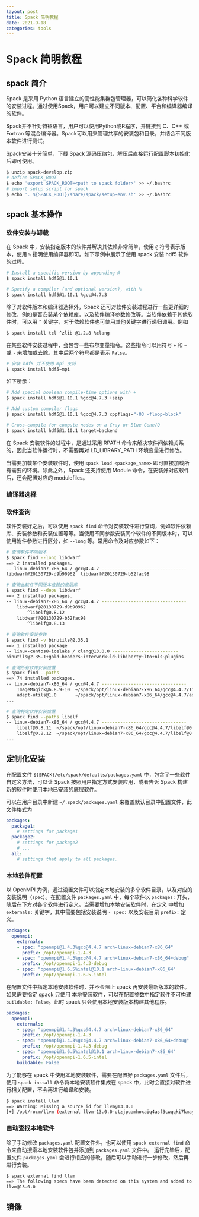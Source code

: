 ```yaml
---
layout: post
title: Spack 简明教程
date: 2021-9-18
categories: tools
---
```

# Spack 简明教程

## spack 简介

Spack 是采用 Python 语言建立的高性能集群包管理器，可以简化各种科学软件的安装过程。通过使用Spack，用户可以建立不同版本、配置、平台和编译器编译的软件。

Spack并不针对特征语言，用户可以使用Python或R程序，并链接到 C、C++ 或 Fortran 等混合编译器。Spack可以用来管理共享的安装包和目录，并结合不同版本软件进行测试。

Spack安装十分简单，下载 Spack 源码压缩包，解压后直接运行配置脚本初始化后即可使用。

```bash
$ unzip spack-develop.zip
# define SPACK_ROOT
$ echo 'export SPACK_ROOT=<path to spack folder>' >> ~/.bashrc
# import setup script for spack
$ echo '. ${SPACK_ROOT}/share/spack/setup-env.sh' >> ~/.bashrc
```

## spack 基本操作

### 软件安装与卸载

在 Spack 中，安装指定版本的软件并解决其依赖非常简单，使用 `@` 符号表示版本，使用 `%` 指明使用编译器即可。如下示例中展示了使用 spack 安装 hdf5 软件的过程。

```bash
# Install a specific version by appending @
$ spack install hdf5@1.10.1

# Specify a compiler (and optional version), with %
$ spack install hdf5@1.10.1 %gcc@4.7.3
```

除了对软件版本和编译器选择外，Spack 还可对软件安装过程进行一些更详细的修改，例如是否安装某个依赖库，以及软件编译参数修改等。当软件依赖于其他软件时，可以用 `^` 关键字，对于依赖软件也可使用其他关键字进行递归调用。例如

```bash
$ spack install tcl ^zlib @1.2.8 %clang
```

在某些软件安装过程中，会包含一些布尔变量指令。这些指令可以用符号 `+` 和 `~` 或 `-` 来增加或去除。其中后两个符号都是表示 `False`。

```bash
# 安装 hdf5 并不使用 mpi 支持
$ spack install hdf5~mpi
```

如下所示：

```bash
# Add special boolean compile-time options with +
$ spack install hdf5@1.10.1 %gcc@4.7.3 +szip

# Add custom compiler flags
$ spack install hdf5@1.10.1 %gcc@4.7.3 cppflags="-O3 -floop-block"

# Cross-compile for compute nodes on a Cray or Blue Gene/Q
$ spack install hdf5@1.10.1 target=backend
```

在 Spack 安装软件的过程中，是通过采用 RPATH 命令来解决软件间依赖关系的，因此当软件运行时，不需要再对 LD_LIBRARY_PATH 环境变量进行修改。

当需要加载某个安装软件时，使用 `spack load <package_name>` 即可直接加载所有需要的环境。除此之外，Spack 还支持使用 Module 命令，在安装好对应软件后，还会配置对应的 modulefiles。

### 编译器选择


### 软件查询

软件安装好之后，可以使用 `spack find` 命令对安装软件进行查询，例如软件依赖库、安装参数和安装位置等等。当使用不同参数安装同个软件的不同版本时，可以使用附件参数进行区分，如 `--long` 等。常用命令及对应参数如下：

```bash
# 查询软件不同版本
$ spack find --long libdwarf
==> 2 installed packages.
-- linux-debian7-x86_64 / gcc@4.4.7 --------------------------------
libdwarf@20130729-d9b90962  libdwarf@20130729-b52fac98

# 查询此软件不同版本依赖的底层库
$ spack find --deps libdwarf
==> 2 installed packages.
-- linux-debian7-x86_64 / gcc@4.4.7 --------------------------------
    libdwarf@20130729-d9b90962
        ^libelf@0.8.12
    libdwarf@20130729-b52fac98
        ^libelf@0.8.13
        
# 查询软件安装参数
$ spack find -v binutils@2.35.1
==> 1 installed package
-- linux-centos8-icelake / clang@13.0.0 -------------------------
binutils@2.35.1+gold~headers~interwork~ld~libiberty~lto+nls~plugins

# 查询所有软件安装位置 
$ spack find --paths 
==> 74 installed packages.
-- linux-debian7-x86_64 / gcc@4.4.7 --------------------------------
    ImageMagick@6.8.9-10  ~/spack/opt/linux-debian7-x86_64/gcc@4.4.7/ImageMagick@6.8.9-10-4df950dd
    adept-utils@1.0       ~/spack/opt/linux-debian7-x86_64/gcc@4.4.7/adept-utils@1.0-5adef8da
...

# 查询特定软件安装位置
$ spack find --paths libelf
-- linux-debian7-x86_64 / gcc@4.4.7 --------------------------------
    libelf@0.8.11  ~/spack/opt/linux-debian7-x86_64/gcc@4.4.7/libelf@0.8.11
    libelf@0.8.12  ~/spack/opt/linux-debian7-x86_64/gcc@4.4.7/libelf@0.8.12
...
```

## 定制化安装

在配置文件 `${SPACK}/etc/spack/defaults/packages.yaml` 中，包含了一些软件自定义方法，可以让 Spack 按照用户指定方式安装应用，或者告诉 Spack 构建新的软件时使用本地已安装的底层软件。

可以在用户目录中新建 `~/.spack/packages.yaml` 来覆盖默认目录中配置文件，此文件格式为 

```yaml
packages:
  package1:
    # settings for package1
  package2:
    # settings for package2
    # ...
  all:
    # settings that apply to all packages.
```

### 本地软件配置

以 OpenMPI 为例，通过设置文件可以指定本地安装的多个软件目录，以及对应的安装说明（`spec`）。在配置文件 `packages.yaml` 中，每个软件以 `packages:` 开头，随后在下方对各个软件进行定义。当需要增加本地安装软件时，在定义 中增加 `externals:` 关键字，其中需要包括安装说明 `- spec:` 以及安装目录 `prefix:` 定义。

```yaml
packages:
  openmpi:
    externals:
    - spec: "openmpi@1.4.3%gcc@4.4.7 arch=linux-debian7-x86_64"
      prefix: /opt/openmpi-1.4.3
    - spec: "openmpi@1.4.3%gcc@4.4.7 arch=linux-debian7-x86_64+debug"
      prefix: /opt/openmpi-1.4.3-debug
    - spec: "openmpi@1.6.5%intel@10.1 arch=linux-debian7-x86_64"
      prefix: /opt/openmpi-1.6.5-intel
```

在配置文件中指定本地安装软件时，并不会阻止 spack 再安装最新版本的软件。如果需要指定 spack 只使用 本地安装软件，可以在配置参数中指定软件不可构建 `buildable: False`。此时 spack 只会使用本地安装版本构建其他程序。

```yaml
packages:
  openmpi:
    externals:
    - spec: "openmpi@1.4.3%gcc@4.4.7 arch=linux-debian7-x86_64"
      prefix: /opt/openmpi-1.4.3
    - spec: "openmpi@1.4.3%gcc@4.4.7 arch=linux-debian7-x86_64+debug"
      prefix: /opt/openmpi-1.4.3-debug
    - spec: "openmpi@1.6.5%intel@10.1 arch=linux-debian7-x86_64"
      prefix: /opt/openmpi-1.6.5-intel
    buildable: False
```

为了能够在 spack 中使用本地安装软件，需要在配置好 `packages.yaml` 文件后，使用 `spack install` 命令将本地安装软件集成在 spack 中，此时会直接对软件进行相关配置，不会再进行编译和安装。

```bash
$ spack install llvm
==> Warning: Missing a source id for llvm@13.0.0
[+] /opt/rocm/llvm (external llvm-13.0.0-otzjpuamhoxaiq4asf3cwqqki7kmayv6)
```

### 自动查找本地软件

除了手动修改 `packages.yaml` 配置文件外，也可以使用 `spack external find` 命令来自动搜索本地安装软件包并添加到 `packages.yaml` 文件中。
运行完毕后，配置文件 `packages.yaml` 会进行相应的修改，随后可以手动进行一步修改，然后再进行安装。

```bash
$ spack external find llvm
==> The following specs have been detected on this system and added to /home/lilx/.spack/packages.yaml
llvm@13.0.0
```

## 镜像